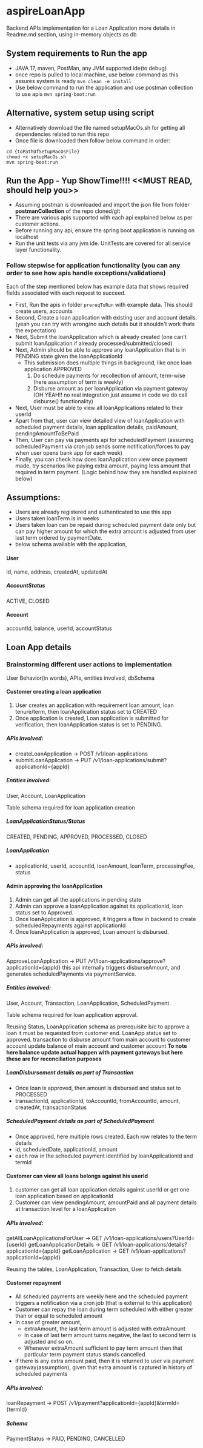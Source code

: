 # aspireLoanApp
Backend APIs implementation for a Loan Application more details in Readme.md section, using in-memory objects as db

## System requirements to Run the app 
* JAVA 17, maven, PostMan, any JVM supported ide(to debug)
* once repo is pulled to local machine, use below command as this assures system is ready
```mvn clean -e install ```
* Use below command to run the application and use postman collection to use apis
```mvn spring-boot:run```

## Alternative, system setup using script
* Alternatively download the file named setupMacOs.sh for getting all dependencies related to run this repo
* Once file is downloaded then follow below command in order:
```
cd {toPathOfSetupMacOsFile}
chmod +x setupMacOs.sh
mvn spring-boot:run
```
## Run the App - Yup ShowTime!!!! <<MUST READ, should help you>>
* Assuming postman is downloaded and import the json file from folder **postmanCollection** of the repo cloned/git
* There are various apis supported with each api explained below as per customer actions.
* Before running any api, ensure the spring boot application is running on localhost
* Run the unit tests via any jvm ide. UnitTests are covered for all service layer functionality.
### Follow stepwise for application functionality (you can any order to see how apis handle exceptions/validations)
Each of the step mentioned below has example data that shows required fields associated with each request to succeed.
* First, Run the apis in folder ```prereqToRun``` with example data. This should create users, accounts
* Second, Create a loan application with existing user and account details. (yeah you can try with wrong/no such details but it shouldn't work thats the expectation)
* Next, Submit the loanApplication which is already created (one can't submit loanApplication if already processed/submitted/closed)
* Next, Admin should be able to approve any loanApplication that is in PENDING state given the loanApplicationId
  * This submission does multiple things in background, like once loan application APPROVED
    1. Do schedule payments for recollection of amount, term-wise (here assumption of term is weekly)
    2. Disburse amount as per loanApplication via payment gateway (OH YEAH!! no real integration just assume in code we do call disburse() functionality)
* Next, User must be able to view all loanApplications related to their userId
* Apart from that, user can view detailed view of loanApplication with scheduled payment details, loan application details, paidAmount, pendingAmountToBePaid
* Then, User can pay via payments api for scheduledPayment (assuming scheduledPayment via cron job sends some notification/forces to pay when user opens bank app for each week)
* Finally, you can check how does loanApplication view once payment made, try scenarios like paying extra amount, paying less amount that required in term payment. (Logic behind how they are handled explained below)
## Assumptions:
* Users are already registered and authenticated to use this app
* Users taken loanTerm is in weeks
* Users taken loan can be repaid during scheduled payment date only but can pay higher amount for which the extra amount is adjusted from user last term ordered by paymentDate.
* below schema available with the application,
#### User
id, name, address, createdAt, updatedAt
##### AccountStatus
ACTIVE, CLOSED
#### Account
accountId, balance, userId, accountStatus

## Loan App details
### Brainstorming different user actions to implementation
User Behavior(in words), APIs, entities involved, dbSchema
#### Customer creating a loan application
1. User creates an application with requirement loan amount, loan tenure/term, then loanApplication status set to CREATED
2. Once application is created, Loan application is submitted for verification, then loanApplication status is set to PENDING.

##### APIs involved:
* createLoanApplication -> POST /v1/loan-applications
* submitLoanApplication -> PUT /v1/loan-applications/submit?applicationId={appId}

##### Entities involved:
User, Account, LoanApplication

Table schema required for loan application creation
##### LoanApplicationStatus/Status
CREATED, PENDING, APPROVED, PROCESSED, CLOSED
##### LoanApplication
* applicationId, userId, accountId, loanAmount, loanTerm, processingFee, status

#### Admin approving the loanApplication
1. Admin can get all the applications in pending state
2. Admin can approve a loanApplication against its applicationId, loan status set to Approved.
3. Once loanApplication is approved, it triggers a flow in backend to create scheduledRepayments against applicationId
4. Once loanApplication is approved, Loan amount is disbursed.

##### APIs involved:
ApproveLoanApplication -> PUT /v1/loan-applications/approve?applicationId={appId}
this api internally triggers disburseAmount, and generates scheduledPayments via paymentService.

##### Entities involved:
User, Account, Transaction, LoanApplication, ScheduledPayment

Table schema required for loan application approval.

Reusing Status, LoanApplication schema as prerequisite b/c to approve a loan it must be requested from customer end.
LoanApp status set to approved.
transaction to disburse amount from main account to customer account
update balance of main account and customer account
**To note here balance update actual happen with payment gateways but here these are for reconciliation purposes**
##### LoanDisbursement details as part of Transaction
* Once loan is approved, then amount is disbursed and status set to PROCESSED
* transactionId, applicationId, toAccountId, fromAccountId, amount, createdAt, transactionStatus
##### ScheduledPayment details as part of ScheduledPayment
* Once approved, here multiple rows created. Each row relates to the term details
* id, scheduledDate, applicationId, amount
* each row in the scheduled payment identified by loanApplicationId and termId


#### Customer can view all loans belongs against his userId
1. customer can get all loan application details against userId or get one loan application based on applicationId
2. Customer can view pendingAmount, amountPaid and all payment details at transaction level for a loanApplication

##### APIs involved:
getAllLoanApplicationsForUser -> GET /v1/loan-applications/users?UserId={userId}
getLoanApplicationDetails -> GET /v1/loan-applications/details?applicationId={appId}
getLoanApplication -> GET /v1/loan-applications?applicationId={appId}

Reusing the tables, LoanApplication, Transaction, User to fetch details

#### Customer repayment
* All scheduled payments are weekly here and the scheduled payment triggers a notification via a cron job (that is external to this application)
* Customer can repay the loan during term scheduled with either greater than or equal to scheduled amount
* In case of greater amount, 
  * extraAmount, the last term amount is adjusted with extraAmount
  * In case of last term amount turns negative, the last to second term is adjusted and so on.
  * Whenever extraAmount sufficient to pay term amount then that particular term payment status stands cancelled.
* if there is any extra amount paid, then it is returned to user via payment gateway(assumption), given that extra amount is captured in history of scheduled payments
##### APIs involved:
loanRepayment -> POST /v1/payment?applicationId={appId}&termId={termId}

##### Schema
PaymentStatus -> PAID, PENDING, CANCELLED